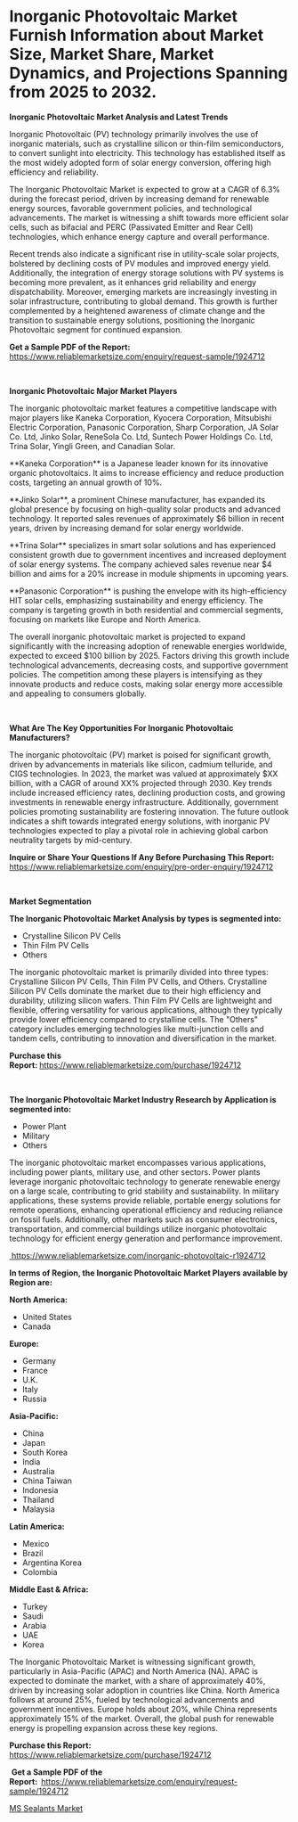 <p><h1>Inorganic Photovoltaic Market Furnish Information about Market Size, Market Share, Market Dynamics, and Projections Spanning from 2025 to 2032.</h1></p><p><strong>Inorganic Photovoltaic Market Analysis and Latest Trends</strong></p>
<p><p>Inorganic Photovoltaic (PV) technology primarily involves the use of inorganic materials, such as crystalline silicon or thin-film semiconductors, to convert sunlight into electricity. This technology has established itself as the most widely adopted form of solar energy conversion, offering high efficiency and reliability. </p><p>The Inorganic Photovoltaic Market is expected to grow at a CAGR of 6.3% during the forecast period, driven by increasing demand for renewable energy sources, favorable government policies, and technological advancements. The market is witnessing a shift towards more efficient solar cells, such as bifacial and PERC (Passivated Emitter and Rear Cell) technologies, which enhance energy capture and overall performance. </p><p>Recent trends also indicate a significant rise in utility-scale solar projects, bolstered by declining costs of PV modules and improved energy yield. Additionally, the integration of energy storage solutions with PV systems is becoming more prevalent, as it enhances grid reliability and energy dispatchability. Moreover, emerging markets are increasingly investing in solar infrastructure, contributing to global demand. This growth is further complemented by a heightened awareness of climate change and the transition to sustainable energy solutions, positioning the Inorganic Photovoltaic segment for continued expansion.</p></p>
<p><strong>Get a Sample PDF of the Report:&nbsp;</strong> <a href="https://www.reliablemarketsize.com/enquiry/request-sample/1924712?utm_campaign=1901&utm_medium=2&utm_source=Github&utm_content=ia&utm_term=14012025&utm_id=inorganic-photovoltaic">https://www.reliablemarketsize.com/enquiry/request-sample/1924712</a></p>
<p>&nbsp;</p>
<p><strong>Inorganic Photovoltaic Major Market Players</strong></p>
<p><p>The inorganic photovoltaic market features a competitive landscape with major players like Kaneka Corporation, Kyocera Corporation, Mitsubishi Electric Corporation, Panasonic Corporation, Sharp Corporation, JA Solar Co. Ltd, Jinko Solar, ReneSola Co. Ltd, Suntech Power Holdings Co. Ltd, Trina Solar, Yingli Green, and Canadian Solar. </p><p>**Kaneka Corporation** is a Japanese leader known for its innovative organic photovoltaics. It aims to increase efficiency and reduce production costs, targeting an annual growth of 10%. </p><p>**Jinko Solar**, a prominent Chinese manufacturer, has expanded its global presence by focusing on high-quality solar products and advanced technology. It reported sales revenues of approximately $6 billion in recent years, driven by increasing demand for solar energy worldwide. </p><p>**Trina Solar** specializes in smart solar solutions and has experienced consistent growth due to government incentives and increased deployment of solar energy systems. The company achieved sales revenue near $4 billion and aims for a 20% increase in module shipments in upcoming years. </p><p>**Panasonic Corporation** is pushing the envelope with its high-efficiency HIT solar cells, emphasizing sustainability and energy efficiency. The company is targeting growth in both residential and commercial segments, focusing on markets like Europe and North America. </p><p>The overall inorganic photovoltaic market is projected to expand significantly with the increasing adoption of renewable energies worldwide, expected to exceed $100 billion by 2025. Factors driving this growth include technological advancements, decreasing costs, and supportive government policies. The competition among these players is intensifying as they innovate products and reduce costs, making solar energy more accessible and appealing to consumers globally.</p></p>
<p>&nbsp;</p>
<p><strong>What Are The Key Opportunities For Inorganic Photovoltaic Manufacturers?</strong></p>
<p><p>The inorganic photovoltaic (PV) market is poised for significant growth, driven by advancements in materials like silicon, cadmium telluride, and CIGS technologies. In 2023, the market was valued at approximately $XX billion, with a CAGR of around XX% projected through 2030. Key trends include increased efficiency rates, declining production costs, and growing investments in renewable energy infrastructure. Additionally, government policies promoting sustainability are fostering innovation. The future outlook indicates a shift towards integrated energy solutions, with inorganic PV technologies expected to play a pivotal role in achieving global carbon neutrality targets by mid-century.</p></p>
<p><strong>Inquire or Share Your Questions If Any Before Purchasing This Report:</strong> <a href="https://www.reliablemarketsize.com/enquiry/pre-order-enquiry/1924712?utm_campaign=1901&utm_medium=2&utm_source=Github&utm_content=ia&utm_term=14012025&utm_id=inorganic-photovoltaic">https://www.reliablemarketsize.com/enquiry/pre-order-enquiry/1924712</a></p>
<p>&nbsp;</p>
<p><strong>Market Segmentation</strong></p>
<p><strong>The Inorganic Photovoltaic Market Analysis by types is segmented into:</strong></p>
<p><ul><li>Crystalline Silicon PV Cells</li><li>Thin Film PV Cells</li><li>Others</li></ul></p>
<p><p>The inorganic photovoltaic market is primarily divided into three types: Crystalline Silicon PV Cells, Thin Film PV Cells, and Others. Crystalline Silicon PV Cells dominate the market due to their high efficiency and durability, utilizing silicon wafers. Thin Film PV Cells are lightweight and flexible, offering versatility for various applications, although they typically provide lower efficiency compared to crystalline cells. The "Others" category includes emerging technologies like multi-junction cells and tandem cells, contributing to innovation and diversification in the market.</p></p>
<p><strong>Purchase this Report:&nbsp;</strong><a href="https://www.reliablemarketsize.com/purchase/1924712?utm_campaign=1901&utm_medium=2&utm_source=Github&utm_content=ia&utm_term=14012025&utm_id=inorganic-photovoltaic">https://www.reliablemarketsize.com/purchase/1924712</a></p>
<p>&nbsp;</p>
<p><strong>The Inorganic Photovoltaic Market Industry Research by Application is segmented into:</strong></p>
<p><ul><li>Power Plant</li><li>Military</li><li>Others</li></ul></p>
<p><p>The inorganic photovoltaic market encompasses various applications, including power plants, military use, and other sectors. Power plants leverage inorganic photovoltaic technology to generate renewable energy on a large scale, contributing to grid stability and sustainability. In military applications, these systems provide reliable, portable energy solutions for remote operations, enhancing operational efficiency and reducing reliance on fossil fuels. Additionally, other markets such as consumer electronics, transportation, and commercial buildings utilize inorganic photovoltaic technology for efficient energy generation and performance improvement.</p></p>
<p><a href="https://www.reliablemarketsize.com/inorganic-photovoltaic-r1924712?utm_campaign=1901&utm_medium=2&utm_source=Github&utm_content=ia&utm_term=14012025&utm_id=inorganic-photovoltaic">&nbsp;https://www.reliablemarketsize.com/inorganic-photovoltaic-r1924712</a></p>
<p><strong>In terms of Region, the Inorganic Photovoltaic Market Players available by Region are:</strong></p>
<p>
    <p> <strong> North America: </strong>
        <ul>
            <li>United States</li>
            <li>Canada</li>
        </ul>
        </p> 
    <p> <strong> Europe: </strong>
        <ul>
            <li>Germany</li>
            <li>France</li>
            <li>U.K.</li>
            <li>Italy</li>
            <li>Russia</li>
        </ul>
        </p> 
    <p> <strong> Asia-Pacific: </strong>
        <ul>
            <li>China</li>
            <li>Japan</li>
            <li>South Korea</li>
            <li>India</li>
            <li>Australia</li>
            <li>China Taiwan</li>
            <li>Indonesia</li>
            <li>Thailand</li>
            <li>Malaysia</li>
        </ul>
        </p> 
    <p> <strong> Latin America: </strong>
        <ul>
            <li>Mexico</li>
            <li>Brazil</li>
            <li>Argentina Korea</li>
            <li>Colombia</li>
        </ul>
        </p> 
    <p> <strong> Middle East & Africa: </strong>
        <ul>
            <li>Turkey</li>
            <li>Saudi</li>
            <li>Arabia</li>
            <li>UAE</li>
            <li>Korea</li>
        </ul>
    </p>
    </p>
<p><p>The Inorganic Photovoltaic Market is witnessing significant growth, particularly in Asia-Pacific (APAC) and North America (NA). APAC is expected to dominate the market, with a share of approximately 40%, driven by increasing solar adoption in countries like China. North America follows at around 25%, fueled by technological advancements and government incentives. Europe holds about 20%, while China represents approximately 15% of the market. Overall, the global push for renewable energy is propelling expansion across these key regions.</p></p>
<p><strong>Purchase this Report: </strong><a href="https://www.reliablemarketsize.com/purchase/1924712?utm_campaign=1901&utm_medium=2&utm_source=Github&utm_content=ia&utm_term=14012025&utm_id=inorganic-photovoltaic">https://www.reliablemarketsize.com/purchase/1924712</a></p>
<p>&nbsp;<strong>Get a Sample PDF of the Report:&nbsp;&nbsp;</strong><a href="https://www.reliablemarketsize.com/enquiry/request-sample/1924712?utm_campaign=1901&utm_medium=2&utm_source=Github&utm_content=ia&utm_term=14012025&utm_id=inorganic-photovoltaic">https://www.reliablemarketsize.com/enquiry/request-sample/1924712</a></p>
<p><strong></strong></p>
<p><p><a href="https://github.com/AKSHATREPORTPRIME/Market-Research-Report-List-6/blob/main/ms-sealants-market.md?utm_campaign=1901&utm_medium=2&utm_source=Github&utm_content=ia&utm_term=14012025&utm_id=inorganic-photovoltaic">MS Sealants Market</a></p></p>